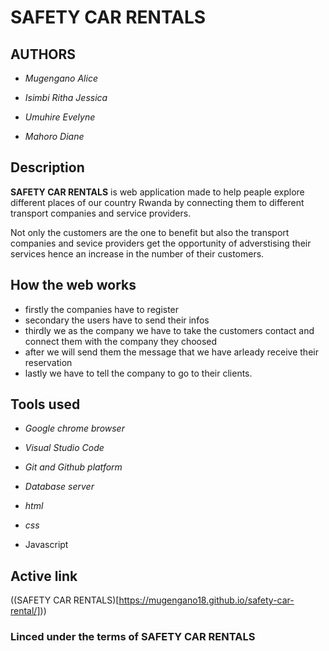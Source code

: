 # __SAFETY CAR RENTALS__

## AUTHORS

- *Mugengano Alice*

- *Isimbi Ritha Jessica*

- *Umuhire Evelyne*

- *Mahoro Diane*

## Description

__SAFETY CAR RENTALS__ 
is web application made to help peaple explore different places of our country Rwanda by connecting them to different transport companies and service providers.

Not only the customers are the one to benefit but also the transport companies and sevice providers get the opportunity of adverstising their services hence an increase in the number of 
their customers.

## How the web works

- firstly the companies have to register
- secondary the users have to send their infos 
- thirdly we as the company we have to take the customers contact and connect them with the company they choosed
- after we will send them the message that we have arleady receive their reservation
- lastly we have to tell the company to go to their clients.

## Tools used

- *Google chrome browser*

- *Visual Studio Code*

- *Git and Github platform*

- *Database server*
- *html*
- *css*
- Javascript

## Active link

((SAFETY CAR RENTALS)[https://mugengano18.github.io/safety-car-rental/]))

### Linced under the terms of SAFETY CAR RENTALS


